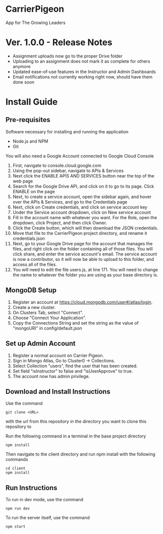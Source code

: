 # CarrierPigeon
App for The Growing Leaders

# Ver. 1.0.0 - Release Notes
- Assignment uploads now go to the proper Drive folder
- Uploading to an assignment does not mark it as complete for others anymore
- Updated ease-of-use features in the Instructor and Admin Dashboards
- Email notifications not currently working right now, should have them done soon

# Install Guide
## Pre-requisites
Software necessary for installing and running the application
- Node.js and NPM
- Git

You will also need a Google Account connected to Google Cloud Console
1. First, navigate to console.cloud.google.com
2. Using the pop-out sidebar, navigate to APIs & Services
3. Next click the ENABLE APIS AND SERVICES button near the top of the web page
4. Search for the Google Drive API, and click on it to go to its page. Click ENABLE on the page
5. Next, to create a service account, open the sidebar again, and hover over the APIs & Services, and go to the Credentials page
6. Next, click on Create credentials, and click on service account key
7. Under the Service account dropdown, click on New service account
8. Fill in the account name with whatever you want. For the Role, open the dropdown, click Project, and then click Owner.
9. Click the Create button, which will then download the JSON credentials.
10. Move that file to the CarrierPigeon project directory, and rename it credentials.json
11. Next, go to your Google Drive page for the account that manages the files, and right click on the folder containing all of those files. You will click share, and enter the service account's email. The service account is now a contributor, so it will now be able to upload to this folder, and access all of the files.
12. You will need to edit the file users.js, at line 171. You will need to change the name to whatever the folder you are using as your base directory is.

## MongoDB Setup
  1. Register an account at https://cloud.mongodb.com/user#/atlas/login.
  2. Create a new cluster.
  3. On Clusters Tab, select "Connect".
  4. Choose "Connect Your Application".
  5. Copy the Connections String and set the string as the value of "mongoURI" in config/default.json
  
## Set up Admin Account
  1. Register a normal account on Carrier Pigeon.
  2. Sign in Mongo Atlas, Go to Cluster0 -> Collections.
  3. Select Collection "users", find the user that has been created.
  4. Set field "isInstructor" to false and "isUserApprove" to true.
  5. The account now has admin privilege.
  
## Download and Install Instructions
Use the command
```
git clone <URL>
```
with the url from this repository in the directory you want to clone this repository to


Run the following command in a terminal in the base project directory
```
npm install
```

Then navigate to the client directory and run npm install with the following commands
```
cd client
npm install
```

## Run Instructions
To run in dev mode, use the command
```
npm run dev
```

To run the server itself, use the command
```
npm start
```
